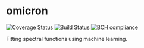 # omicron

[![Coverage Status](https://coveralls.io/repos/github/x94carbone/omicron/badge.svg?branch=master)](https://coveralls.io/github/x94carbone/omicron?branch=master)
[![Build Status](https://travis-ci.org/x94carbone/omicron.svg?branch=master)](https://travis-ci.org/x94carbone/omicron)
[![BCH compliance](https://bettercodehub.com/edge/badge/x94carbone/omicron?branch=master)](https://bettercodehub.com/)

Fitting spectral functions using machine learning.

